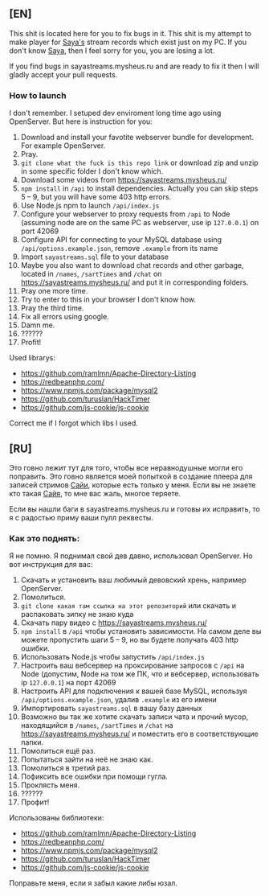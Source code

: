 ## \[EN]
This shit is located here for you to fix bugs in it.
This shit is my attempt to make player for [Saya's](https://www.youtube.com/c/TheSayaScarlet) stream records which exist just on my PC.
If you don't know [Saya](https://www.youtube.com/c/TheSayaScarlet), then I feel sorry for you, you are losing a lot.

If you find bugs in sayastreams.mysheus.ru and are ready to fix it then I will gladly accept your pull requests.

### How to launch
I don't remember. I setuped dev enviroment long time ago using OpenServer. But here is instruction for you:
1. Download and install your favotite webserver bundle for development. For example OpenServer.
2. Pray.
3. `git clone what the fuck is this repo link` or download zip and unzip in some specific folder I don't know which.
4. Download some videos from https://sayastreams.mysheus.ru/
5. `npm install` in `/api` to install dependencies. Actually you can skip steps 5 – 9, but you will have some 403 http errors.
6. Use Node.js npm to launch `/api/index.js`
7. Configure your webserver to proxy requests from `/api` to Node (assuming node are on the same PC as webserver, use ip `127.0.0.1`) on port 42069
8. Configure API for connecting to your MySQL database using `/api/options.example.json`, remove `.example` from its name
9. Import `sayastreams.sql` file to your database
10. Maybe you also want to download chat records and other garbage, located in `/names`, `/sartTimes` and `/chat` on https://sayastreams.mysheus.ru/ and put it in corresponding folders.
11. Pray one more time.
12. Try to enter to this in your browser I don't know how.
13. Pray the third time.
14. Fix all errors using google.
15. Damn me.
16. ??????
17. Profit!

Used librarys:
* https://github.com/ramlmn/Apache-Directory-Listing
* https://redbeanphp.com/
* https://www.npmjs.com/package/mysql2
* https://github.com/turuslan/HackTimer
* https://github.com/js-cookie/js-cookie

Correct me if I forgot which libs I used.
## \[RU]
Это говно лежит тут для того, чтобы все неравнодушные могли его поправить.
Это говно является моей попыткой в создание плеера для записей стримов [Сайи](https://www.youtube.com/c/TheSayaScarlet), которые есть только у меня.
Если вы не знаете кто такая [Сайя](https://www.youtube.com/c/TheSayaScarlet), то мне вас жаль, многое теряете.

Если вы нашли баги в sayastreams.mysheus.ru и готовы их исправить, то я с радостью приму ваши пулл реквесты.

### Как это поднять:
Я не помню. Я поднимал свой дев давно, использовал OpenServer. Но вот инструкция для вас:
1. Скачать и установить ваш любимый девовский хрень, например OpenServer.
2. Помолиться.
3. `git clone какая там ссылка на этот репозиторий` или скачать и распаковать зипку не знаю куда
4. Скачать пару видео с https://sayastreams.mysheus.ru/
5. `npm install` в `/api` чтобы установить зависимости. На самом деле вы можете пропустить шаги 5 – 9, но вы будете получать 403 http ошибки.
5. Использовать Node.js чтобы запустить `/api/index.js`
6. Настроить ваш вебсервер на проксирование запросов с `/api` на Node (допустим, Node на том же ПК, что и вебсервер, использовать ip `127.0.0.1`) на порт 42069
7. Настроить API для подключения к вашей базе MySQL, используя `/api/options.example.json`, удалив `.example` из его имени
8. Импортировать `sayastreams.sql` в вашу базу данных
9. Возможно вы так же хотите скачать записи чата и прочий мусор, находящийся в `/names`, `/sartTimes` и `/chat` на https://sayastreams.mysheus.ru/ и поместить его в соответствующие папки.
10. Помолиться ещё раз.
11. Попытаться зайти на неё не знаю как.
12. Помолиться в третий раз.
13. Пофиксить все ошибки при помощи гугла.
14. Проклясть меня.
15. ??????
16. Профит!

Использованы библиотеки:
* https://github.com/ramlmn/Apache-Directory-Listing
* https://redbeanphp.com/
* https://www.npmjs.com/package/mysql2
* https://github.com/turuslan/HackTimer
* https://github.com/js-cookie/js-cookie

Поправьте меня, если я забыл какие либы юзал.
